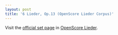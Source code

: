 ```yaml
---
layout: post
title: '6 Lieder, Op.13 (OpenScore Lieder Corpus)'
---
```


Visit the [official set page] in [OpenScore Lieder].

[official set page]: https://musescore.com/openscore-lieder-corpus/sets/5102397
[OpenScore Lieder]: https://musescore.com/openscore-lieder-corpus

